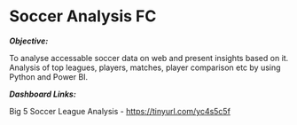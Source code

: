 # Soccer Analysis FC
**_Objective:_**

To analyse accessable soccer data on web and present insights based on it.
Analysis of top leagues, players, matches, player comparison etc by using Python and Power BI.

_**Dashboard Links:**_

Big 5 Soccer League Analysis - https://tinyurl.com/yc4s5c5f
